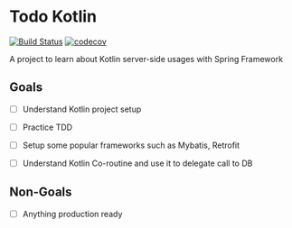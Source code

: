 # Todo Kotlin

[![Build Status](https://travis-ci.org/sluongng/kotlin-spring-todo.svg?branch=master)](https://travis-ci.org/sluongng/kotlin-spring-todo)
[![codecov](https://codecov.io/gh/sluongng/kotlin-spring-todo/branch/master/graph/badge.svg)](https://codecov.io/gh/sluongng/kotlin-spring-todo)

A project to learn about Kotlin server-side usages with Spring Framework

## Goals

- [ ] Understand Kotlin project setup

- [ ] Practice TDD

- [ ] Setup some popular frameworks such as Mybatis, Retrofit

- [ ] Understand Kotlin Co-routine and use it to delegate call to DB

## Non-Goals

- [ ] Anything production ready

